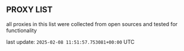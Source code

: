 ## PROXY LIST

all proxies in this list were collected from open sources and tested for functionality

last update: `2025-02-08 11:51:57.753081+00:00` UTC
